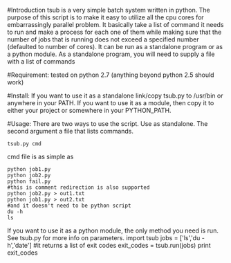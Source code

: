 #Introduction
tsub is a very simple batch system written in python. The purpose of this script is to make it easy to utilize all the cpu cores for embarrassingly parallel problem. It basically take a list of command it needs to run and make a process for each one of them while making sure that the number of jobs that is running does not exceed a specified number (defaulted to number of cores). It can be run as a standalone program or as a python module. As a standalone program, you will need to supply a file with a list of commands

#Requirement:
tested on python 2.7 (anything beyond python 2.5 should work)

#Install:
If you want to use it as a standalone link/copy tsub.py to /usr/bin or anywhere in your PATH.
If you want to use it as a module, then copy it to either your project or somewhere in your PYTHON_PATH.

#Usage:
There are two ways to use the script.
Use as standalone. The second argument a file that lists commands. 

    tsub.py cmd

cmd file is as simple as

    python job1.py
    python job2.py
    python fail.py
    #this is comment redirection is also supported
    python job2.py > out1.txt
    python job1.py > out2.txt
    #and it doesn't need to be python script
    du -h
    ls

If you want to use it as a python module, the only method you need is run. See tsub.py for more info on parameters.
    import tsub
    jobs = ['ls','du -h','date']
    #it returns a list of exit codes
    exit_codes = tsub.run(jobs)
    print exit_codes
